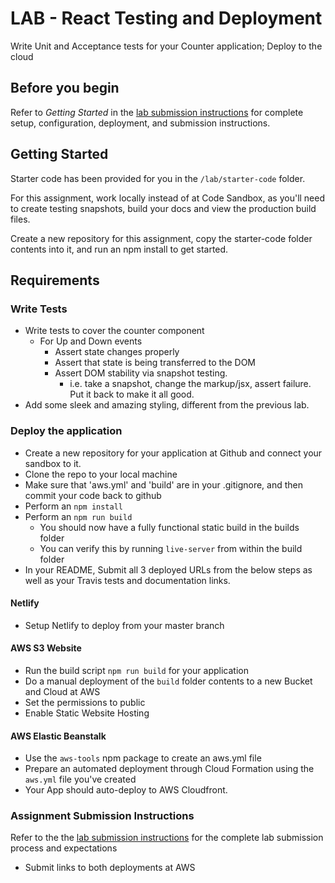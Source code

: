 # LAB - React Testing and Deployment

Write Unit and Acceptance tests for your Counter application; Deploy to the cloud

## Before you begin
Refer to *Getting Started*  in the [lab submission instructions](../../../reference/submission-instructions/labs/README.md) for complete setup, configuration, deployment, and submission instructions.

## Getting Started
Starter code has been provided for you in the `/lab/starter-code` folder. 

For this assignment, work locally instead of at Code Sandbox, as you'll need to create testing snapshots, build your docs and view the production build files.

Create a new repository for this assignment, copy the starter-code folder contents into it, and run an npm install to get started.

## Requirements

### Write Tests
* Write tests to cover the counter component
  * For Up and Down events
    * Assert state changes properly
    * Assert that state is being transferred to the DOM
    * Assert DOM stability via snapshot testing.
      * i.e. take a snapshot, change the markup/jsx, assert failure.  Put it back to make it all good.
* Add some sleek and amazing styling, different from the previous lab.

### Deploy the application
* Create a new repository for your application at Github and connect your sandbox to it.
* Clone the repo to your local machine
* Make sure that 'aws.yml' and 'build' are in your .gitignore, and then commit your code back to github
* Perform an `npm install`
* Perform an `npm run build`
  * You should now have a fully functional static build in the builds folder
  * You can verify this by running `live-server` from within the build folder
* In your README, Submit all 3 deployed URLs from the below steps as well as your Travis tests and documentation links.
 
#### Netlify
* Setup Netlify to deploy from your master branch

#### AWS S3 Website
* Run the build script `npm run build` for your application
* Do a manual deployment of the `build` folder contents to a new Bucket and Cloud at AWS
* Set the permissions to public
* Enable Static Website Hosting

#### AWS Elastic Beanstalk
* Use the `aws-tools` npm package to create an aws.yml file
* Prepare an automated deployment through Cloud Formation using the `aws.yml` file you've created
* Your App should auto-deploy to AWS Cloudfront.


### Assignment Submission Instructions
Refer to the the [lab submission instructions](../../../reference/submission-instructions/labs/README.md) for the complete lab submission process and expectations
* Submit links to both deployments at AWS
